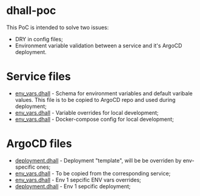# dhall-poc

This PoC is intended to solve two issues:
 - DRY in config files;
 - Environment variable validation between a service and it's ArgoCD deployment.
 
# Service files
 - [env_vars.dhall](https://github.com/K0Te/dhall-poc/blob/master/service_repo/env_vars.dhall) - Schema for environment variables and default varibale values. This file is to be copied to ArgoCD repo and used during deployment;
 - [env_vars.dhall](https://github.com/K0Te/dhall-poc/blob/master/service_repo/local_vars.dhall) - Variable overrides for local development;
 - [env_vars.dhall](https://github.com/K0Te/dhall-poc/blob/master/service_repo/docker_compose.dhall) - Docker-compose config for local development;

# ArgoCD files
 - [deployment.dhall](https://github.com/K0Te/dhall-poc/blob/master/argo_cd_repo/common/deployment.dhall) - Deployment "template", will be be overriden by env-specific ones;
 - [env_vars.dhall](https://github.com/K0Te/dhall-poc/blob/master/argo_cd_repo/common/env_vars.dhall) - To be copied from the corresponding service;
 - [env_vars.dhall](https://github.com/K0Te/dhall-poc/blob/master/argo_cd_repo/env_1/env_vars.dhall) - Env 1 sepcific ENV vars overrides;
 - [deployment.dhall](https://github.com/K0Te/dhall-poc/blob/master/argo_cd_repo/env_1/deployment.dhall) - Env 1 sepcific deployment;
